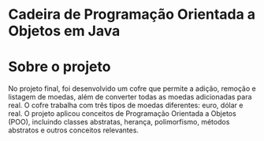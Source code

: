 # Cadeira de Programação Orientada a Objetos em Java


# Sobre o projeto
No projeto final, foi desenvolvido um cofre que permite a adição, remoção e listagem de moedas, além de converter todas as moedas adicionadas para real. O cofre trabalha com três tipos de moedas diferentes: euro, dólar e real. O projeto aplicou conceitos de Programação Orientada a Objetos (POO), incluindo classes abstratas, herança, polimorfismo, métodos abstratos e outros conceitos relevantes.





